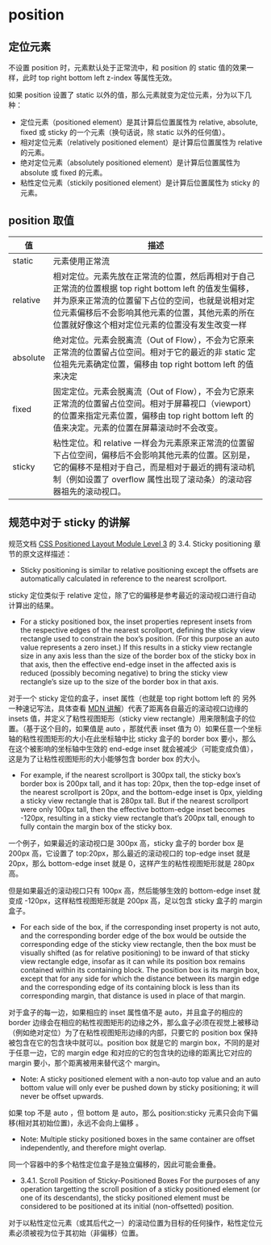 # position

## 定位元素

不设置 position 时，元素默认处于正常流中，和 position 的 static 值的效果一样，此时 top right bottom left z-index 等属性无效。

如果 position 设置了 static 以外的值，那么元素就变为定位元素，分为以下几种：

* 定位元素（positioned element）是其计算后位置属性为 relative, absolute, fixed 或 sticky 的一个元素（换句话说，除 static 以外的任何值）。
* 相对定位元素（relatively positioned element）是计算后位置属性为 relative 的元素。
* 绝对定位元素（absolutely positioned element）是计算后位置属性为 absolute 或 fixed 的元素。
* 粘性定位元素（stickily positioned element）是计算后位置属性为 sticky 的元素。

## position 取值

|   值   |  描述  |
|  ----  | ----  |
|  static  |  元素使用正常流  |
|  relative  |  相对定位。元素先放在正常流的位置，然后再相对于自己正常流的位置根据 top right bottom left 的值发生偏移，并为原来正常流的位置留下占位的空间，也就是说相对定位元素偏移后不会影响其他元素的位置，其他元素的所在位置就好像这个相对定位元素的位置没有发生改变一样  |
|  absolute  |  绝对定位。元素会脱离流（Out of Flow），不会为它原来正常流的位置留占位空间。相对于它的最近的非 static 定位祖先元素确定位置，偏移由 top right bottom left 的值来决定  |
|  fixed  |  固定定位。元素会脱离流（Out of Flow），不会为它原来正常流的位置留占位空间。相对于屏幕视口（viewport）的位置来指定元素位置，偏移由 top right bottom left 的值来决定。元素的位置在屏幕滚动时不会改变。  |
|  sticky  |  粘性定位。和 relative 一样会为元素原来正常流的位置留下占位空间，偏移后不会影响其他元素的位置。区别是，它的偏移不是相对于自己，而是相对于最近的拥有滚动机制（例如设置了 overflow 属性出现了滚动条）的滚动容器祖先的滚动视口。  |

## 规范中对于 sticky 的讲解

规范文档 [CSS Positioned Layout Module Level 3](https://drafts.csswg.org/css-position-3/#stickypos-insets) 的 3.4. Sticky positioning 章节的原文这样描述：

* Sticky positioning is similar to relative positioning except the offsets are automatically calculated in reference to the nearest scrollport.

sticky 定位类似于 relative 定位，除了它的偏移是参考最近的滚动视口进行自动计算出的结果。

* For a sticky positioned box, the inset properties represent insets from the respective edges of the nearest scrollport, defining the sticky view rectangle used to constrain the box’s position. (For this purpose an auto value represents a zero inset.) If this results in a sticky view rectangle size in any axis less than the size of the border box of the sticky box in that axis, then the effective end-edge inset in the affected axis is reduced (possibly becoming negative) to bring the sticky view rectangle’s size up to the size of the border box in that axis.

对于一个 sticky 定位的盒子，inset 属性（也就是 top right bottom left 的 另外一种速记写法，具体查看 [MDN 讲解](https://developer.mozilla.org/en-US/docs/Web/CSS/inset)）代表了距离各自最近的滚动视口边缘的 insets 值，并定义了粘性视图矩形（sticky view rectangle）用来限制盒子的位置。（基于这个目的，如果值是 auto ，那就代表 inset 值为 0）如果任意一个坐标轴的粘性视图矩形的大小在此坐标轴中比 sticky 盒子的 border box 要小，那么在这个被影响的坐标轴中生效的 end-edge inset 就会被减少（可能变成负值），这是为了让粘性视图矩形的大小能够包含 border box 的大小。

* For example, if the nearest scrollport is 300px tall, the sticky box’s border box is 200px tall, and it has top: 20px, then the top-edge inset of the nearest scrollport is 20px, and the bottom-edge inset is 0px, yielding a sticky view rectangle that is 280px tall.
But if the nearest scrollport were only 100px tall, then the effective bottom-edge inset becomes -120px, resulting in a sticky view rectangle that’s 200px tall, enough to fully contain the margin box of the sticky box.

一个例子，如果最近的滚动视口是 300px 高，sticky 盒子的 border box 是 200px 高，它设置了 top:20px，那么最近的滚动视口的 top-edge inset 就是 20px，那么 bottom-edge inset 就是 0，这样产生的粘性视图矩形就是 280px 高。

但是如果最近的滚动视口只有 100px 高，然后能够生效的 bottom-edge inset 就变成 -120px，这样粘性视图矩形就是 200px 高，足以包含 sticky 盒子的 margin 盒子。

* For each side of the box, if the corresponding inset property is not auto, and the corresponding border edge of the box would be outside the corresponding edge of the sticky view rectangle, then the box must be visually shifted (as for relative positioning) to be inward of that sticky view rectangle edge, insofar as it can while its position box remains contained within its containing block. The position box is its margin box, except that for any side for which the distance between its margin edge and the corresponding edge of its containing block is less than its corresponding margin, that distance is used in place of that margin.

对于盒子的每一边，如果相应的 inset 属性值不是 auto，并且盒子的相应的 border 边缘会在相应的粘性视图矩形的边缘之外，那么盒子必须在视觉上被移动（例如绝对定位）为了在粘性视图矩形边缘的内部，只要它的 position box 保持被包含在它的包含块中就可以。position box 就是它的 margin box，不同的是对于任意一边，它的 margin edge 和对应的它的包含块的边缘的距离比它对应的 margin 要小，那个距离被用来替代这个 margin。

* Note: A sticky positioned element with a non-auto top value and an auto bottom value will only ever be pushed down by sticky positioning; it will never be offset upwards.

如果 top 不是 auto ，但 bottom 是 auto，那么 position:sticky 元素只会向下偏移(相对其初始位置)，永远不会向上偏移 。

* Note: Multiple sticky positioned boxes in the same container are offset independently, and therefore might overlap.

同一个容器中的多个粘性定位盒子是独立偏移的，因此可能会重叠。

* 3.4.1. Scroll Position of Sticky-Positioned Boxes
For the purposes of any operation targetting the scroll position of a sticky positioned element (or one of its descendants), the sticky positioned element must be considered to be positioned at its initial (non-offsetted) position.

对于以粘性定位元素（或其后代之一）的滚动位置为目标的任何操作，粘性定位元素必须被视为位于其初始（非偏移）位置。

